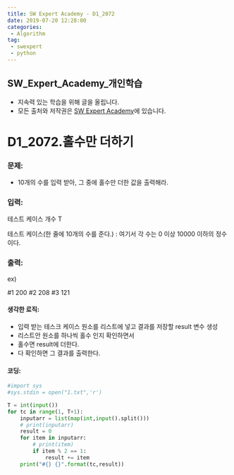 ```yaml
---
title: SW Expert Academy - D1_2072
date: 2019-07-20 12:28:00
categories:
 - Algorithm
tag:
 - swexpert
 - python
---
```


## SW_Expert_Academy_개인학습

- 지속력 있는 학습을 위해 글을 올립니다.
- 모든 출처와 저작권은 [SW Expert Academy][출처]에 있습니다.



# D1_2072.홀수만 더하기

### 문제:

- 10개의 수를 입력 받아, 그 중에 홀수만 더한 값을 출력해라.



### 입력:

테스트 케이스 개수 T

테스트 케이스(한 줄에 10개의 수를 준다.)  : 여기서 각 수는 0 이상 10000 이하의 정수이다.



### 출력:

ex)

#1 200
#2 208
#3 121



#### 생각한 로직:

- 입력 받는 테스크 케이스 원소를 리스트에 넣고 결과를 저장할 result 변수 생성
- 리스트안 원소를 하나씩 홀수 인지 확인하면서
- 홀수면 result에 더한다.
- 다 확인하면 그 결과를 출력한다.



#### 코딩:

```python
#import sys
#sys.stdin = open("1.txt",'r')

T = int(input())
for tc in range(1, T+1):
    inputarr = list(map(int,input().split()))
    # print(inputarr)
    result = 0
    for item in inputarr:
        # print(item)
        if item % 2 == 1:
            result += item
    print("#{} {}".format(tc,result))
```



[출처]: https://www.swexpertacademy.com/